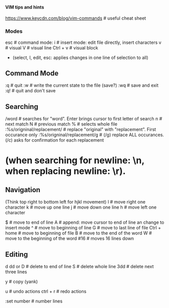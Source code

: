 #### VIM tips and hints
https://www.keycdn.com/blog/vim-commands  # useful cheat sheet


### Modes ### 
esc  # command mode: 
i  # insert mode: edit file directly, insert characters
v  # visual
V  # visual line
Ctrl + v  # visual block
- (select, I, edit, esc: applies changes in one line of selection to all)

## Command Mode ##
:q  # quit
:w  # write the current state to the file (save?)
:wq  # save and exit
:q!  # quit and don't save


## Searching ##
/word  # searches for "word". Enter brings cursor to first letter of search
    n  # next match
    N  # previous match
%  # selects whole file
:%s/origninal/replacement/  # replace "original" with "replacement". First occurance only 
:%s/origninal/replacement/g  # (/g) replace ALL occurances. (/c) asks for confirmation for each replacement
  # (when searching for newline: \n, when replacing newline: \r).

## Navigation ##
(Think top right to bottom left for hjkl movement)
l  # move right one character
k  # move up one line
j  # move down one line
h  # move left one character

$  # move to end of line
  A  # append: move cursor to end of line an change to insert mode
^  # move to beginning of line
G  # move to last line of file 
Ctrl + home  # move to beginning of file
B  # move to the end of the word
W  # move to the beginning of the word
#16  # moves 16 lines down

## Editing ##
d
dd or D  # delete to end of line
S  # delete whole line
3dd  # delete next three lines

y  # copy (yank)

u  # undo actions
ctrl + r  # redo actions

:set number  # number lines


